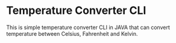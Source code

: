 # Temperature Converter CLI

This is simple temperature converter CLI in JAVA that can convert temperature between Celsius, Fahrenheit and Kelvin.
